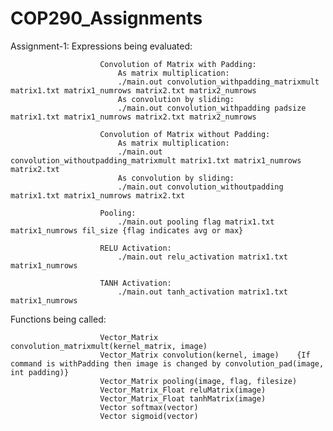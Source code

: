 # COP290_Assignments

Assignment-1: 
Expressions being evaluated:
                        
                        Convolution of Matrix with Padding:
                            As matrix multiplication:
                            ./main.out convolution_withpadding_matrixmult matrix1.txt matrix1_numrows matrix2.txt matrix2_numrows
                            As convolution by sliding:
                            ./main.out convolution_withpadding padsize matrix1.txt matrix1_numrows matrix2.txt matrix2_numrows
                        
                        Convolution of Matrix without Padding:
                            As matrix multiplication:
                            ./main.out convolution_withoutpadding_matrixmult matrix1.txt matrix1_numrows matrix2.txt 
                            As convolution by sliding:
                            ./main.out convolution_withoutpadding matrix1.txt matrix1_numrows matrix2.txt
                        
                        Pooling:
                            ./main.out pooling flag matrix1.txt matrix1_numrows fil_size {flag indicates avg or max}
                        
                        RELU Activation:
                            ./main.out relu_activation matrix1.txt matrix1_numrows
                        
                        TANH Activation:
                            ./main.out tanh_activation matrix1.txt matrix1_numrows
                        
Functions being called: 
                        
                        Vector_Matrix convolution_matrixmult(kernel_matrix, image)
                        Vector_Matrix convolution(kernel, image)    {If command is withPadding then image is changed by convolution_pad(image, int padding)}
                        Vector_Matrix pooling(image, flag, filesize)
                        Vector_Matrix_Float reluMatrix(image)
                        Vector_Matrix_Float tanhMatrix(image)
                        Vector softmax(vector)
                        Vector sigmoid(vector)
